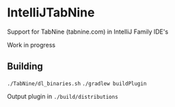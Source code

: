 # IntelliJTabNine
Support for TabNine (tabnine.com) in IntelliJ Family IDE's

Work in progress

## Building

`./TabNine/dl_binaries.sh`
`./gradlew buildPlugin`

Output plugin in 
`./build/distributions`
